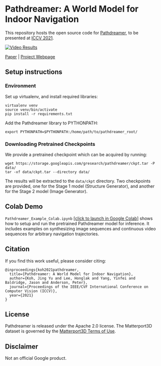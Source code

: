 # Pathdreamer: A World Model for Indoor Navigation

This repository hosts the open source code for [Pathdreamer](https://arxiv.org/abs/2105.08756), to be presented at [ICCV 2021](http://iccv2021.thecvf.com/).

[![Video Results](./video_results.gif)]({https://www.youtube.com/watch?v=StklIENGqs0} "Video Results")

[Paper](https://arxiv.org/abs/2105.08756) | [Project Webpage]()


## Setup instructions

### Environment
Set up virtualenv, and install required libraries:
```
virtualenv venv
source venv/bin/activate
pip install -r requirements.txt
```

Add the Pathdreamer library to PYTHONPATH:
```
export PYTHONPATH=$PYTHONPATH:/home/path/to/pathdreamer_root/
```

### Downloading Pretrained Checkpoints

We provide a pretrained checkpoint which can be acquired by running:
```
wget https://storage.googleapis.com/gresearch/pathdreamer/ckpt.tar -P data/
tar -xf data/ckpt.tar --directory data/
```

The results will be extracted to the `data/ckpt` directory. Two checkpoints are provided, one for the Stage 1 model (Structure Generator), and another for the Stage 2 model (Image Generator).

## Colab Demo

<!-- copybara:strip_begin(google-internal) -->
`Pathdreamer_Example_Colab.ipynb` [[click to launch in Google Colab]]() shows how to setup and run the pretrained Pathdreamer model for inference. It includes examples on synthesizing image sequences and continuous video sequences for arbitrary navigation trajectories.
<!-- copybara:strip_end -->

<!-- copybara:insert(google-internal)
Coming soon!
-->


## Citation

If you find this work useful, please consider citing:

```
@inproceedings{koh2021pathdreamer,
  title={Pathdreamer: A World Model for Indoor Navigation},
  author={Koh, Jing Yu and Lee, Honglak and Yang, Yinfei and Baldridge, Jason and Anderson, Peter},
  journal={Proceedings of the IEEE/CVF International Conference on Computer Vision (ICCV)},
  year={2021}
}
```

## License

Pathdreamer is released under the Apache 2.0 license. The Matterport3D dataset is governed by the
[Matterport3D Terms of Use](http://kaldir.vc.in.tum.de/matterport/MP_TOS.pdf).

## Disclaimer

Not an official Google product.
